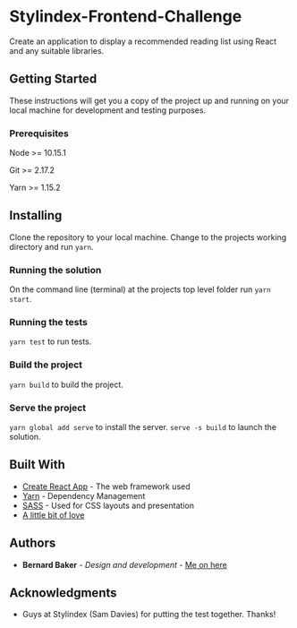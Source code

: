 # Stylindex-Frontend-Challenge

Create an application to display a recommended reading list using React and any suitable libraries.


## Getting Started

These instructions will get you a copy of the project up and running on your local machine for development and testing purposes.


### Prerequisites

Node >= 10.15.1

Git >= 2.17.2

Yarn >= 1.15.2


## Installing

Clone the repository to your local machine. Change to the projects working directory and run `yarn`.


### Running the solution

On the command line (terminal) at the projects top level folder run `yarn start`.


### Running the tests

`yarn test` to run tests.


### Build the project

`yarn build` to build the project.


### Serve the project

`yarn global add serve` to install the server.
`serve -s build` to launch the solution.


## Built With

* [Create React App](https://github.com/facebook/create-react-app) - The web framework used
* [Yarn](https://yarnpkg.com/lang/en) - Dependency Management
* [SASS](https://sass-lang.com) - Used for CSS layouts and presentation
* [A little bit of love](http://bernard-baker.herokuapp.com/)


## Authors

* **Bernard Baker** - *Design and development* - [Me on here](https://github.com/bernardbaker)


## Acknowledgments

* Guys at Stylindex (Sam Davies) for putting the test together. Thanks!

